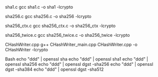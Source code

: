 
sha1.c
gcc sha1.c -o sha1 -lcrypto

sha256.c
gcc sha256.c -o sha256 -lcrypto

sha256_ctx.c
gcc sha256_ctx.c -o sha256_ctx -lcrypto

sha256_twice.c
gcc sha256_twice.c -o sha256_twice -lcrypto

CHashWriter.cpp
g++ CHashWriter_main.cpp CHashWriter.cpp -o CHashWriter -lcrypto

Bash
echo "ddd" | openssl sha
echo "ddd" | openssl sha1
echo "ddd" | openssl sha256
echo "ddd" | openssl dgst -sha256
echo "ddd" | openssl dgst -sha384
echo "ddd" | openssl dgst -sha512

